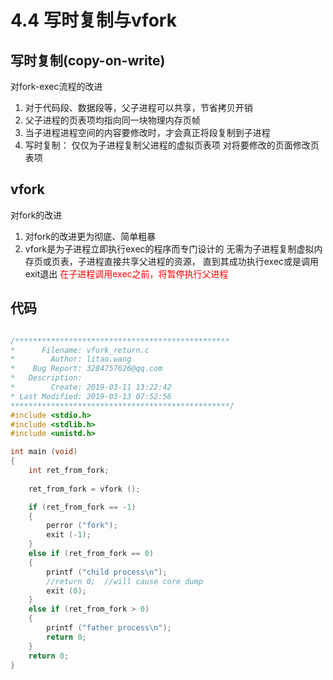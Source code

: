 # 4.4 写时复制与vfork
## 写时复制(copy-on-write)
 对fork-exec流程的改进
1. 对于代码段、数据段等，父子进程可以共享，节省拷贝开销
2. 父子进程的页表项均指向同一块物理内存页帧
3. 当子进程进程空间的内容要修改时，才会真正将段复制到子进程
4. 写时复制：
仅仅为子进程复制父进程的虚拟页表项
对将要修改的页面修改页表项

## vfork
对fork的改进
1. 对fork的改进更为彻底、简单粗暴
2. vfork是为子进程立即执行exec的程序而专门设计的
 无需为子进程复制虚拟内存页或页表，子进程直接共享父进程的资源，
直到其成功执行exec或是调用exit退出
<font color=red>在子进程调用exec之前，将暂停执行父进程</font>

## 代码
```c

/************************************************
*      Filename: vfork_return.c
*        Author: litao.wang
*    Bug Report: 3284757626@qq.com
*   Description: 
*        Create: 2019-03-11 13:22:42
* Last Modified: 2019-03-13 07:52:56
*************************************************/
#include <stdio.h>
#include <stdlib.h>
#include <unistd.h>

int main (void)
{
	int ret_from_fork;
	
	ret_from_fork = vfork ();

	if (ret_from_fork == -1)
	{
		perror ("fork");
		exit (-1);
	}
	else if (ret_from_fork == 0)
	{
		printf ("child process\n");
		//return 0;  //will cause core dump
		exit (0);
	}
	else if (ret_from_fork > 0)
	{
		printf ("father process\n");
		return 0;
	}
	return 0;
}

```
	

